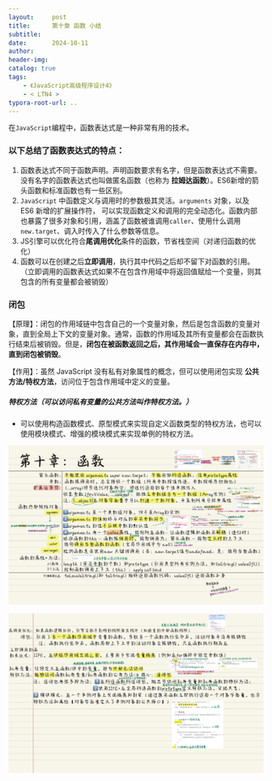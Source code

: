 ```yaml
---
layout:     post
title:      第十章 函数 小结
subtitle:  
date:       2024-10-11
author:     
header-img: 
catalog: true
tags:
    - 《JavaScript高级程序设计4》
    - < LTN4 >
typora-root-url: ..
---
```




​    在`JavaScript`编程中，函数表达式是一种非常有用的技术。

### 以下总结了函数表达式的特点：

1. 函数表达式不同于函数声明。声明函数要求有名字，但是函数表达式不需要。没有名字的函数表达式也叫做匿名函数（也称为 **拉姆达函数**）。ES6新增的箭头函数和标准函数也有一些区别。
2. `JavaScript` 中函数定义与调用时的参数极其灵活。`arguments` 对象，以及 ES6 新增的扩展操作符，
    可以实现函数定义和调用的完全动态化。函数内部也暴露了很多对象和引用，涵盖了函数被谁调用`caller`、使用什么调用`new.target`、调入时传入了什么参数等信息。
3. JS引擎可以优化符合**尾调用优化**条件的函数，节省栈空间（对递归函数的优化）
4. 函数可以在创建之后**立即调用**，执行其中代码之后却不留下对函数的引用。（立即调用的函数表达式如果不在包含作用域中将返回值赋给一个变量，则其包含的所有变量都会被销毁）

### 闭包

【原理】：闭包的作用域链中包含自己的一个变量对象，然后是包含函数的变量对象，直到全局上下文的变量对象。通常，函数的作用域及其所有变量都会在函数执行结束后被销毁。但是，**闭包在被函数返回之后，其作用域会一直保存在内存中，直到闭包被销毁**。

【作用】：虽然 JavaScript 没有私有对象属性的概念，但可以使用闭包实现 **公共方法/特权方法**，访问位于包含作用域中定义的变量。

##### 特权方法（可以访问私有变量的公共方法叫作特权方法。）

- 可以使用构造函数模式、原型模式来实现自定义函数类型的特权方法，也可以使用模块模式、增强的模块模式来实现单例的特权方法。

![《红宝书》-25](/../img/assets_2023/《红宝书》-25.jpg)

![《红宝书》-26](/../img/assets_2023/《红宝书》-26.jpg)